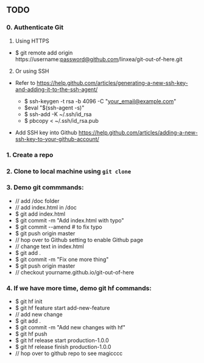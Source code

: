 ## TODO

### 0. Authenticate Git

1. Using HTTPS

- \$ git remote add origin https://username:password@github.com/linxea/git-out-of-here.git

2. Or using SSH

- Refer to https://help.github.com/articles/generating-a-new-ssh-key-and-adding-it-to-the-ssh-agent/

  - \$ ssh-keygen -t rsa -b 4096 -C "your_email@example.com"
  - $eval "$(ssh-agent -s)"
  - \$ ssh-add -K ~/.ssh/id_rsa
  - \$ pbcopy < ~/.ssh/id_rsa.pub

- Add SSH key into Github
  https://help.github.com/articles/adding-a-new-ssh-key-to-your-github-account/

### 1. Create a repo

### 2. Clone to local machine using `git clone`

### 3. Demo git commmands:

- // add /doc folder
- // add index.html in /doc
- \$ git add index.html
- \$ git commit -m "Add index.html with typo"
- \$ git commit --amend # to fix typo
- \$ git push origin master
- // hop over to Github setting to enable Github page
- // change text in index.html
- \$ git add .
- \$ git commit -m "Fix one more thing"
- \$ git push origin master
- // checkout yourname.github.io/git-out-of-here

### 4. If we have more time, demo git hf commands:

- \$ git hf init
- \$ git hf feature start add-new-feature
- // add new change
- \$ git add .
- \$ git commit -m "Add new changes with hf"
- \$ git hf push
- \$ git hf release start production-1.0.0
- \$ git hf release finish production-1.0.0
- // hop over to github repo to see magicccc
